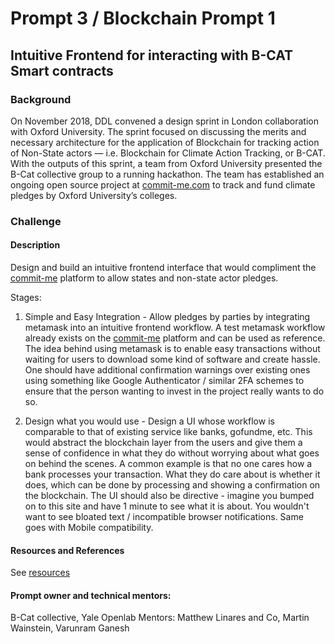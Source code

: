 # Prompt 3 / Blockchain Prompt 1

## Intuitive Frontend for interacting with B-CAT Smart contracts

### Background
On November 2018, DDL convened a design sprint in London collaboration with Oxford University. The sprint focused on discussing the merits and necessary architecture for the application of Blockchain for tracking action of Non-State actors — i.e. Blockchain for Climate Action Tracking, or B-CAT. With the outputs of this sprint, a team from Oxford University presented the B-Cat collective group to a running hackathon. The team has established an ongoing open source project at [commit-me.com](https://www.commit-me.com) to track and fund climate pledges by Oxford University’s colleges.

### Challenge

#### Description
Design and build an intuitive frontend interface that would compliment the [commit-me](https://www.commit-me.com) platform to allow states and non-state actor pledges.

Stages:

1. Simple and Easy Integration - Allow pledges by parties by integrating metamask into an intuitive frontend workflow. A test metamask workflow already exists on the [commit-me](https://www.commit-me.com) platform and can be used as reference. The idea behind using metamask is to enable easy transactions without waiting for users to download some kind of software and create hassle. One should have additional confirmation warnings over existing ones using something like Google Authenticator / similar 2FA schemes to ensure that the person wanting to invest in the project really wants to do so.

2. Design what you would use - Design a UI whose workflow is comparable to that of existing service like banks, gofundme, etc. This would abstract the blockchain layer from the users and give them a sense of confidence in what they do without worrying about what goes on behind the scenes. A common example is that no one cares how a bank processes your transaction. What they do care about is whether it does, which can be done by processing and showing a confirmation on the blockchain. The UI should also be directive - imagine you bumped on to this site and have 1 minute to see what it is about. You wouldn't want to see bloated text / incompatible browser notifications. Same goes with Mobile compatibility.

#### Resources and References
See [resources](resources.md)

#### Prompt owner and technical mentors:
B-Cat collective, Yale Openlab
Mentors: Matthew Linares and Co, Martin Wainstein, Varunram Ganesh
